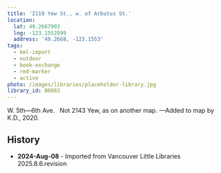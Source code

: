 ```yaml
---
title: '2119 Yew St., w. of Arbutus St.'
location:
  lat: 49.2667903
  lng: -123.1552899
  address: '49.2668, -123.1553'
tags:
  - kml-import
  - outdoor
  - book-exchange
  - red-marker
  - active
photo: /images/libraries/placeholder-library.jpg
library_id: 00083
---
```

W. 5th—6th Ave.  
Not 2143 Yew, as on another map.
—Added to map by K.D., 2020.

## History
- **2024-Aug-08** - Imported from Vancouver Little Libraries 2025.8.6.revision
